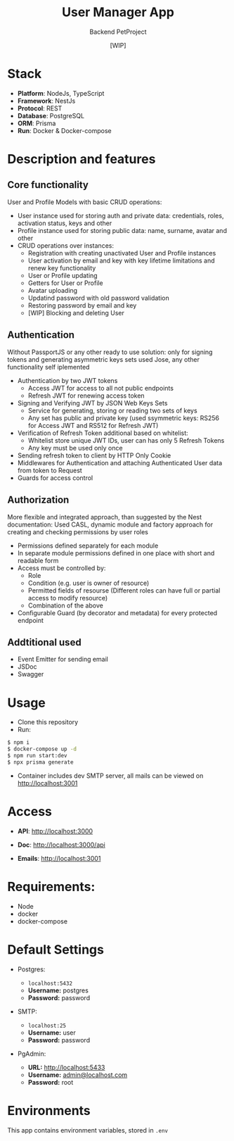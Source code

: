 <h1 align="center"> User Manager App</h1>
<p align="center">Backend PetProject</p>
<p align="center">[WIP]</p>

# Stack

- **Platform**: NodeJs, TypeScript
- **Framework**: NestJs
- **Protocol**: REST
- **Database**: PostgreSQL
- **ORM**: Prisma
- **Run**: Docker & Docker-compose

# Description and features

## **Сore functionality**

User and Profile Models with basic CRUD operations:

- User instance used for storing auth and private data: credentials, roles, activation status, keys and other
- Profile instance used for storing public data: name, surname, avatar and other
- CRUD operations over instances:
  - Registration with creating unactivated User and Profile instances
  - User activation by email and key with key lifetime limitations and renew key functionality
  - User or Profile updating
  - Getters for User or Profile
  - Avatar uploading
  - Updatind password with old password validation
  - Restoring password by email and key
  - [WIP] Blocking and deleting User

## **Authentication**

Without PassportJS or any other ready to use solution:
only for signing tokens and generating asymmetric keys sets used Jose, any other functionality self iplemented

- Authentication by two JWT tokens
  - Access JWT for access to all not public endpoints
  - Refresh JWT for renewing access token
- Signing and Verifying JWT by JSON Web Keys Sets
  - Service for generating, storing or reading two sets of keys
  - Any set has public and private key (used ssymmetric keys: RS256 for Access JWT and RS512 for Refresh JWT)
- Verification of Refresh Token additional based on whitelist:
  - Whitelist store unique JWT IDs, user can has only 5 Refresh Tokens
  - Any key must be used only once
- Sending refresh token to client by HTTP Only Cookie
- Middlewares for Authentication and attaching Authenticated User data from token to Request
- Guards for access control

## **Authorization**

More flexible and integrated approach, than suggested by the Nest documentation:
Used CASL, dynamic module and factory approach for creating and checking permissions by user roles

- Permissions defined separately for each module
- In separate module permissions defined in one place with short and readable form
- Access must be controlled by:
  - Role
  - Condition (e.g. user is owner of resource)
  - Permitted fields of resourse (Different roles can have full or partial access to modify resource)
  - Combination of the above
- Сonfigurable Guard (by decorator and metadata) for every protected endpoint

## Addtitional used

- Event Emitter for sending email
- JSDoc
- Swagger

# Usage

- Clone this repository
- Run:

```bash
$ npm i
$ docker-compose up -d
$ npm run start:dev
$ npx prisma generate
```

- Container includes dev SMTP server, all mails can be viewed on [http://localhost:3001](http://localhost:3001)

# Access

- **API**: [http://localhost:3000](http://localhost:3000)

- **Doc**: [http://localhost:3000/api](http://localhost:3000/api)

- **Emails**: [http://localhost:3001](http://localhost:3001)

# Requirements:

- Node
- docker
- docker-compose

# Default Settings

- Postgres:

  - `localhost:5432`
  - **Username:** postgres
  - **Password:** password

- SMTP:

  - `localhost:25`
  - **Username:** user
  - **Password:** password

- PgAdmin:
  - **URL:** [http://localhost:5433](http://localhost:5433)
  - **Username:** admin@localhost.com
  - **Password:** root

# Environments

This app contains environment variables, stored in `.env`

<!--
## Postgres ENV

- `POSTGRES_DB` default value: **database**
- `POSTGRES_USER` default value: **postgres**
- `POSTGRES_PASSWORD` default value: **password**

## PgAdmin ENV

- `PGADMIN_DEFAULT_EMAIL` default value: **admin@localhost.com**
- `PGADMIN_DEFAULT_PASSWORD` default value: **root** -->
